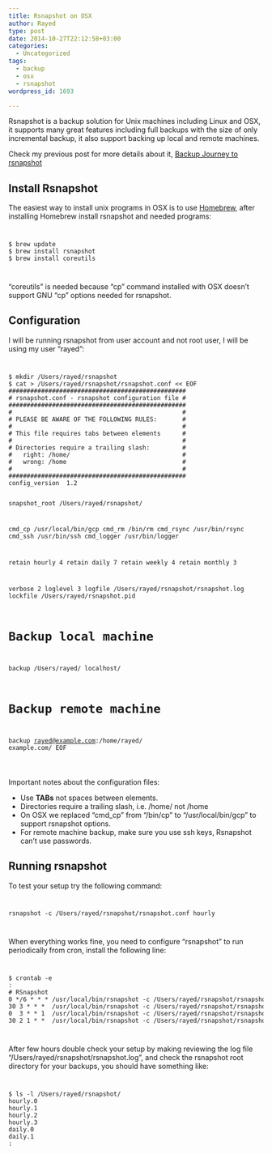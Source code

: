 ```yaml
---
title: Rsnapshot on OSX
author: Rayed
type: post
date: 2014-10-27T22:12:58+03:00
categories:
  - Uncategorized
tags:
  - backup
  - osx
  - rsnapshot
wordpress_id: 1693

---
```

<p>Rsnapshot is a backup solution for Unix machines including Linux and OSX, it supports many great features including full backups with the size of only incremental backup, it also support backing up local and remote machines.</p>
<p>Check my previous post for more details about it, <a href="http://rayed.com/wordpress/?p=1379">Backup Journey to rsnapshot</a></p>
<h2>Install Rsnapshot</h2>
<p>The easiest way to install unix programs in OSX is to use <a href="http://brew.sh/">Homebrew</a>, after installing Homebrew install rsnapshot and needed programs:</p>
<p><code></p>
<pre>
$ brew update
$ brew install rsnapshot
$ brew install coreutils
</pre>
<p></code></p>
<p>&#8220;coreutils&#8221; is needed because &#8220;cp&#8221; command installed with OSX doesn&#8217;t support GNU &#8220;cp&#8221; options needed for rsnapshot.</p>
<h2>Configuration</h2>
<p>I will be running rsnapshot from user account and not root user, I will be using my user &#8220;rayed&#8221;:</p>
<p><code></p>
<pre>
$ mkdir /Users/rayed/rsnapshot
$ cat &gt; /Users/rayed/rsnapshot/rsnapshot.conf &lt;&lt; EOF
#################################################
# rsnapshot.conf - rsnapshot configuration file #
#################################################
#                                               #
# PLEASE BE AWARE OF THE FOLLOWING RULES:       #
#                                               #
# This file requires tabs between elements      #
#                                               #
# Directories require a trailing slash:         #
#   right: /home/                               #
#   wrong: /home                                #
#                                               #
#################################################
config_version	1.2

snapshot_root	/Users/rayed/rsnapshot/

cmd_cp		/usr/local/bin/gcp
cmd_rm		/bin/rm
cmd_rsync	/usr/bin/rsync
cmd_ssh		/usr/bin/ssh
cmd_logger	/usr/bin/logger

retain		hourly	4
retain		daily	7
retain		weekly	4
retain		monthly	3

verbose		2
loglevel	3
logfile		/Users/rayed/rsnapshot/rsnapshot.log
lockfile	/Users/rayed/rsnapshot.pid

# Backup local machine
backup		/Users/rayed/	localhost/
# Backup remote machine
backup		rayed@example.com:/home/rayed/	example.com/
EOF
</pre>
<p></code></p>
<p>Important notes about the configuration files:</p>
<ul>
<li>Use <strong>TABs</strong> not spaces between elements.</li>
<li>Directories require a trailing slash, i.e. /home/ not /home</li>
<li>On OSX we replaced &#8220;cmd_cp&#8221; from &#8220;/bin/cp&#8221; to &#8220;/usr/local/bin/gcp&#8221; to support rsnapshot options.</li>
<li>For remote machine backup, make sure you use ssh keys, Rsnapshot can&#8217;t use passwords.</li>
</ul>
<h2>Running rsnapshot</h2>
<p>To test your setup try the following command:<br />
<code></p>
<pre>rsnapshot -c /Users/rayed/rsnapshot/rsnapshot.conf hourly</pre>
<p></code></p>
<p>When everything works fine, you need to configure &#8220;rsnapshot&#8221; to run periodically from cron, install the following line:<br />
<code></p>
<pre>
$ crontab -e
:
# RSnapshot
0 */6 * * *	/usr/local/bin/rsnapshot -c /Users/rayed/rsnapshot/rsnapshot.conf hourly
30 3 * * *	/usr/local/bin/rsnapshot -c /Users/rayed/rsnapshot/rsnapshot.conf daily
0  3 * * 1	/usr/local/bin/rsnapshot -c /Users/rayed/rsnapshot/rsnapshot.conf weekly
30 2 1 * *	/usr/local/bin/rsnapshot -c /Users/rayed/rsnapshot/rsnapshot.conf monthly
</pre>
<p></code></p>
<p>After few hours double check your setup by making reviewing the log file &#8220;/Users/rayed/rsnapshot/rsnapshot.log&#8221;, and check the rsnapshot root directory for your backups, you should have something like:<br />
<code></p>
<pre>
$ ls -l /Users/rayed/rsnapshot/
hourly.0
hourly.1
hourly.2
hourly.3
daily.0
daily.1
:
</pre>
<p></code></p>
